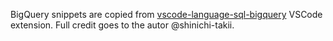 BigQuery snippets are copied from [vscode-language-sql-bigquery](https://github.com/shinichi-takii/vscode-language-sql-bigquery) VSCode extension. Full credit goes to the autor @shinichi-takii.
